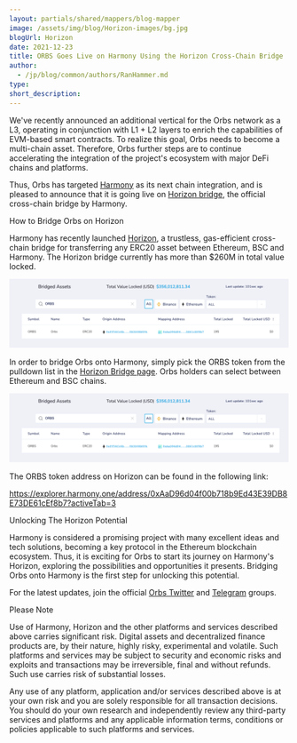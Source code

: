```yaml
---
layout: partials/shared/mappers/blog-mapper
image: /assets/img/blog/Horizon-images/bg.jpg
blogUrl: Horizon
date: 2021-12-23
title: ORBS Goes Live on Harmony Using the Horizon Cross-Chain Bridge 
author:
  - /jp/blog/common/authors/RanHammer.md
type:
short_description: 
---
```


We've recently announced an additional vertical for the Orbs network as a L3, operating in conjunction with L1 + L2 layers to enrich the capabilities of EVM-based smart contracts. To realize this goal, Orbs needs to become a multi-chain asset. Therefore, Orbs further steps are to continue accelerating the integration of the project's ecosystem with major DeFi chains and platforms.

Thus, Orbs has targeted [Harmony](https://www.harmony.one/) as its next chain integration, and is pleased to announce that it is going live on [Horizon bridge](https://bridge.harmony.one/busd), the official cross-chain bridge by Harmony.

How to Bridge Orbs on Horizon

Harmony has recently launched [Horizon](https://bridge.harmony.one/busd), a trustless, gas-efficient cross-chain bridge for transferring any ERC20 asset between Ethereum, BSC and Harmony. The Horizon bridge currently has more than $260M in total value locked.

![](/assets/img/blog/Horizon-images/image1.png)

In order to bridge Orbs onto Harmony, simply pick the ORBS token from the pulldown list in the [Horizon Bridge page](https://bridge.harmony.one/erc20). Orbs holders can select between Ethereum and BSC chains.

![](/assets/img/blog/Horizon-images/image1.png)

The ORBS token address on Horizon can be found in the following link:

<https://explorer.harmony.one/address/0xAaD96d04f00b718b9Ed43E39DB8E73DE61cEf8b7?activeTab=3>

Unlocking The Horizon Potential

Harmony is considered a promising project with many excellent ideas and tech solutions, becoming a key protocol in the Ethereum blockchain ecosystem. Thus, it is exciting for Orbs to start its journey on Harmony's Horizon, exploring the possibilities and opportunities it presents. Bridging Orbs onto Harmony is the first step for unlocking this potential.

For the latest updates, join the official [Orbs Twitter](https://twitter.com/orbs_network) and [Telegram](https://t.me/OrbsNetwork) groups.

Please Note

Use of Harmony, Horizon and the other platforms and services described above carries significant risk. Digital assets and decentralized finance products are, by their nature, highly risky, experimental and volatile. Such platforms and services may be subject to security and economic risks and exploits and transactions may be irreversible, final and without refunds. Such use carries risk of substantial losses.

Any use of any platform, application and/or services described above is at your own risk and you are solely responsible for all transaction decisions. You should do your own research and independently review any third-party services and platforms and any applicable information terms, conditions or policies applicable to such platforms and services.
